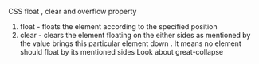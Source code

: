 CSS float , clear and overflow property

1. float - floats the element according to the specified position
2. clear - clears the element floating on the either sides as mentioned by the value
            brings this particular element down . It means no element should float by its mentioned sides 
            Look about great-collapse